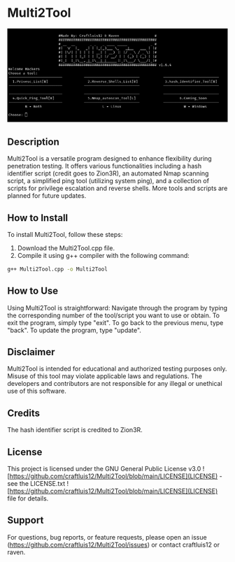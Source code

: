 # Multi2Tool

![](show.png)
## Description
Multi2Tool is a versatile program designed to enhance flexibility during penetration testing. It offers various functionalities including a hash identifier script (credit goes to Zion3R), an automated Nmap scanning script, a simplified ping tool (utilizing system ping), and a collection of scripts for privilege escalation and reverse shells. More tools and scripts are planned for future updates.

## How to Install
To install Multi2Tool, follow these steps:
1. Download the Multi2Tool.cpp file.
2. Compile it using g++ compiler with the following command:
```bash
g++ Multi2Tool.cpp -o Multi2Tool
```

## How to Use
Using Multi2Tool is straightforward:
Navigate through the program by typing the corresponding number of the tool/script you want to use or obtain.
To exit the program, simply type "exit". To go back to the previous menu, type "back".
To update the program, type "update".

## Disclaimer
Multi2Tool is intended for educational and authorized testing purposes only. Misuse of this tool may violate applicable laws and regulations. The developers and contributors are not responsible for any illegal or unethical use of this software.

## Credits
The hash identifier script is credited to Zion3R.

## License
This project is licensed under the GNU General Public License v3.0 ![https://github.com/craftluis12/Multi2Tool/blob/main/LICENSE](LICENSE) - see the LICENSE.txt ![https://github.com/craftluis12/Multi2Tool/blob/main/LICENSE](LICENSE)  file for details.

## Support
For questions, bug reports, or feature requests, please open an issue (https://github.com/craftluis12/Multi2Tool/issues) or contact craftluis12 or raven.
